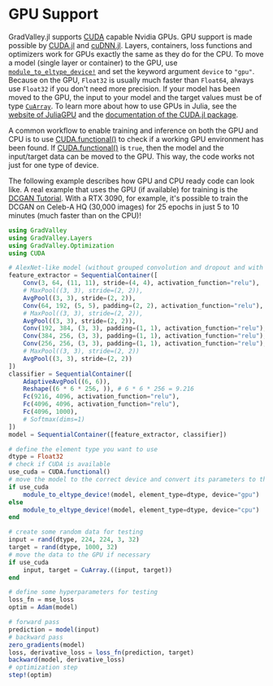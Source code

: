 # GPU Support

GradValley.jl supports [CUDA](https://github.com/JuliaGPU/CUDA.jl) capable Nvidia GPUs. GPU support is made possible by [CUDA.jl](https://github.com/JuliaGPU/CUDA.jl) and [cuDNN.jl](https://github.com/JuliaGPU/CUDA.jl/tree/master/lib/cudnn).
Layers, containers, loss functions and optimizers work for GPUs exactly the same as they do for the CPU. 
To move a model (single layer or container) to the GPU, use [`module_to_eltype_device!`](@ref) and set the keyword argument `device` to `"gpu"`. 
Because on the GPU, `Float32` is usually much faster than `Float64`, always use `Float32` if you don't need more precision. If your model has been moved to the GPU, the input to your model and the target values must be of type [`CuArray`](https://cuda.juliagpu.org/stable/usage/overview/#The-CuArray-type).
To learn more about how to use GPUs in Julia, see the [website of JuliaGPU](https://juliagpu.org/) and the [documentation of the CUDA.jl package](https://cuda.juliagpu.org/stable/).

A common workflow to enable training and inference on both the GPU and CPU is to use [CUDA.functional()](https://cuda.juliagpu.org/stable/api/essentials/#Initialization) to check if a working GPU environment has been found.
If [CUDA.functional()](https://cuda.juliagpu.org/stable/api/essentials/#Initialization) is `true`, then the model and the input/target data can be moved to the GPU. This way, the code works not just for one type of device.

The following example describes how GPU and CPU ready code can look like. 
A real example that uses the GPU (if available) for training is the [DCGAN Tutorial](https://jonas208.github.io/GradValley.jl/dev/tutorials_and_examples/#Deep-Convolutional-Generative-Adverserial-Network-(DCGAN)-on-CelebA-HQ). With a RTX 3090, for example, it's possible to train the DCGAN on Celeb-A HQ (30,000 images) for 25 epochs in just 5 to 10 minutes (much faster than on the CPU)!

```julia
using GradValley
using GradValley.Layers
using GradValley.Optimization
using CUDA

# AlexNet-like model (without grouped convolution and dropout and with AvgPool instead of MaxPool)
feature_extractor = SequentialContainer([
    Conv(3, 64, (11, 11), stride=(4, 4), activation_function="relu"),
    # MaxPool((3, 3), stride=(2, 2)),
    AvgPool((3, 3), stride=(2, 2)),
    Conv(64, 192, (5, 5), padding=(2, 2), activation_function="relu"),
    # MaxPool((3, 3), stride=(2, 2)),
    AvgPool((3, 3), stride=(2, 2)),
    Conv(192, 384, (3, 3), padding=(1, 1), activation_function="relu"),
    Conv(384, 256, (3, 3), padding=(1, 1), activation_function="relu"),
    Conv(256, 256, (3, 3), padding=(1, 1), activation_function="relu"),
    # MaxPool((3, 3), stride=(2, 2))
    AvgPool((3, 3), stride=(2, 2))
])
classifier = SequentialContainer([
    AdaptiveAvgPool((6, 6)),
    Reshape((6 * 6 * 256, )), # 6 * 6 * 256 = 9.216
    Fc(9216, 4096, activation_function="relu"),
    Fc(4096, 4096, activation_function="relu"),
    Fc(4096, 1000),
    # Softmax(dims=1)
])
model = SequentialContainer([feature_extractor, classifier])

# define the element type you want to use 
dtype = Float32
# check if CUDA is available
use_cuda = CUDA.functional()
# move the model to the correct device and convert its parameters to the specified dtype
if use_cuda
    module_to_eltype_device!(model, element_type=dtype, device="gpu")
else    
    module_to_eltype_device!(model, element_type=dtype, device="cpu")
end

# create some random data for testing
input = rand(dtype, 224, 224, 3, 32)
target = rand(dtype, 1000, 32)
# move the data to the GPU if necessary
if use_cuda
    input, target = CuArray.((input, target))
end

# define some hyperparameters for testing
loss_fn = mse_loss
optim = Adam(model)

# forward pass
prediction = model(input)
# backward pass
zero_gradients(model)
loss, derivative_loss = loss_fn(prediction, target)
backward(model, derivative_loss)
# optimization step
step!(optim)
```